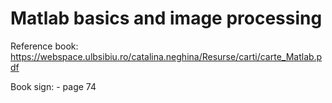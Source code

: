# Matlab basics and image processing

Reference book: https://webspace.ulbsibiu.ro/catalina.neghina/Resurse/carti/carte_Matlab.pdf 

Book sign: - page 74
